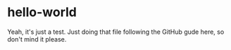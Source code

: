 # hello-world

Yeah, it's just a test.
Just doing that file following the GitHub gude here, so don't mind it please.
